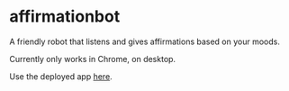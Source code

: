 # affirmationbot

A friendly robot that listens and gives affirmations based on your moods.

Currently only works in Chrome, on desktop.

Use the deployed app [here](https://letakeane.github.io/affirmationbot/).
